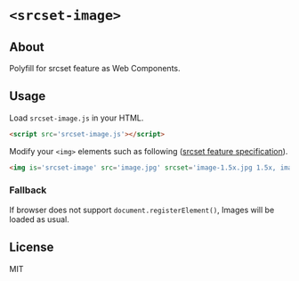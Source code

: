 # `<srcset-image>`

## About

Polyfill for srcset feature as Web Components.

## Usage

Load `srcset-image.js` in your HTML.

```html
<script src='srcset-image.js'></script>
```

Modify your `<img>` elements such as following ([srcset feature specification](http://dev.w3.org/html5/srcset/)).

```html
<img is='srcset-image' src='image.jpg' srcset='image-1.5x.jpg 1.5x, image-2x.jpg 2x'>
```

### Fallback

If browser does not support `document.registerElement()`, Images will be loaded as usual.

## License

MIT